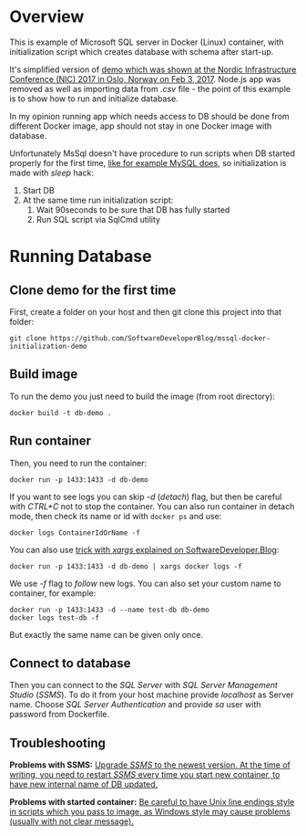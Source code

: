 # Overview

This is example of Microsoft SQL server in Docker (Linux) container, with initialization script which creates database with schema after start-up.

It's simplified version of [demo which was shown at the Nordic Infrastructure Conference (NIC) 2017 in Oslo, Norway on Feb 3, 2017](https://github.com/twright-msft/mssql-node-docker-demo-app).
Node.js app was removed as well as importing data from _.csv_ file - the point of this example is to show how to run and initialize database.

In my opinion running app which needs access to DB should be done from different Docker image, app should not stay in one Docker image with database.

Unfortunately MsSql doesn't have procedure to run scripts when DB started properly for the first time, [like for example MySQL does](https://www.softwaredeveloper.blog/docker-compose-introduction-dotnet-core-app-composed-with-mysql-database#mysql-db),
so initialization is made with _sleep_ hack:
1. Start DB
2. At the same time run initialization script:
    1. Wait 90seconds to be sure that DB has fully started
    2. Run SQL script via SqlCmd utility

# Running Database
## Clone demo for the first time
First, create a folder on your host and then git clone this project into that folder:
```
git clone https://github.com/SoftwareDeveloperBlog/mssql-docker-initialization-demo
```

## Build image
To run the demo you just need to build the image (from root directory):
```
docker build -t db-demo .
```

## Run container
Then, you need to run the container:
```
docker run -p 1433:1433 -d db-demo
```
If you want to see logs you can skip _-d_ (_detach_) flag, but then be careful with _CTRL+C_ not to stop the container.
You can also run container in detach mode, then check its name or id with `docker ps` and use:
```
docker logs ContainerIdOrName -f
```

You can also use [trick with _xargs_ explained on SoftwareDeveloper.Blog](https://www.softwaredeveloper.blog/docker-logs-from-last-run-container):
```
docker run -p 1433:1433 -d db-demo | xargs docker logs -f
```

We use _-f_ flag to _follow_ new logs.
You can also set your custom name to container, for example:
```
docker run -p 1433:1433 -d --name test-db db-demo
docker logs test-db -f
```
But exactly the same name can be given only once.

## Connect to database
Then you can connect to the _SQL Server_ with _SQL Server Management Studio_ (_SSMS_).
To do it from your host machine provide _localhost_ as Server name.
Choose _SQL Server Authentication_ and provide _sa_ user with password from Dockerfile.

## Troubleshooting
**Problems with SSMS:** [Upgrade _SSMS_ to the newest version. At the time of writing, you need to restart _SSMS_ every time you start new container, to have new internal name of DB updated.](https://www.softwaredeveloper.blog/mssms-invalid-urn-filter-on-server)

**Problems with started container:** [Be careful to have Unix line endings style in scripts which you pass to image, as Windows style may cause problems (usually with not clear message).](https://www.softwaredeveloper.blog/docker-run-problem-no-such-file-or-directory-or-other-strange-message)

